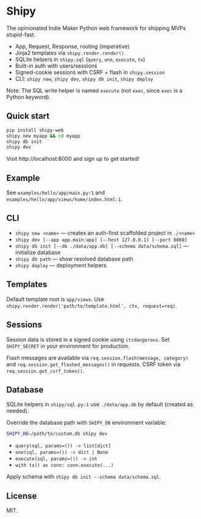 # Shipy

The opinionated Indie Maker Python web framework for shipping MVPs stupid-fast.

- App, Request, Response, routing (imperative)
- Jinja2 templates via `shipy.render.render()`
- SQLite helpers in `shipy.sql` (`query`, `one`, `execute`, `tx`)
- Built-in auth with users/sessions
- Signed-cookie sessions with CSRF + flash in `shipy.session`
- CLI: `shipy new`, `shipy dev`, `shipy db init`, `shipy deploy`

Note: The SQL write helper is named `execute` (not `exec`, since `exec` is a Python keyword).

## Quick start

```bash
pip install shipy-web
shipy new myapp && cd myapp
shipy db init
shipy dev
```

Visit http://localhost:8000 and sign up to get started!

## Example

See `examples/hello/app/main.py:1` and `examples/hello/app/views/home/index.html:1`.

## CLI

- `shipy new <name>` — creates an auth-first scaffolded project in `./<name>`
- `shipy dev [--app app.main:app] [--host 127.0.0.1] [--port 8000]`
- `shipy db init [--db ./data/app.db] [--schema data/schema.sql]` — initialize database
- `shipy db path` — show resolved database path
- `shipy deploy` — deployment helpers

## Templates

Default template root is `app/views`. Use `shipy.render.render('path/to/template.html', ctx, request=req)`.

## Sessions

Session data is stored in a signed cookie using `itsdangerous`. Set `SHIPY_SECRET` in your environment for production.

Flash messages are available via `req.session.flash(message, category)` and `req.session.get_flashed_messages()` in requests. CSRF token via `req.session.get_csrf_token()`.

## Database

SQLite helpers in `shipy/sql.py:1` use `./data/app.db` by default (created as needed).

Override the database path with `SHIPY_DB` environment variable:

```bash
SHIPY_DB=/path/to/custom.db shipy dev
```

- `query(sql, params=()) -> list[dict]`
- `one(sql, params=()) -> dict | None`
- `execute(sql, params=()) -> int`
- `with tx() as conn: conn.execute(...)`

Apply schema with `shipy db init --schema data/schema.sql`.

## License

MIT.
